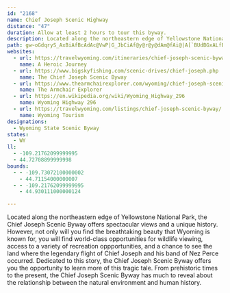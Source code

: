 ```yaml
---
id: "2168"
name: Chief Joseph Scenic Highway
distance: "47"
duration: Allow at least 2 hours to tour this byway.
description: Located along the northeastern edge of Yellowstone National Park, the Chief Joseph Scenic Byway offers spectacular views and a unique history.
path: gw~oGdqryS_AxBiAfBcAdAc@VwP|G_JbCiAf@y@r@y@dAm@fAi@|A[`BUdBGxALfEd@zCx@zBlAjBnAjAdv@ld@zC~BrBdCjOpV|@lBV~@h@tCFxDGlAeAlJSfD?dALlCfBzQJ`GItF]dE}DhXKfEFvKZjJXzCf@lC~GbW^jCDdAEzCs@`JEfDDxAlB|UTlAXlAbA~BvIfK~AjCrAhCbBjFtAhI^xFFlBI|ZHvAPlA|@fCn@x@xCnCb@j@x@bBrBnKJrAAzAGdAOv@Qt@Yv@i@~@iChDmAhAyAt@gVtI{OdD}@\yB`B{KnN_A`Bc@xA_@pEHrBh@hCh@jAxAfBfE~ExBrBxAx@pEvAxAt@^v@D~@K`A]l@eA\eJwBeSaBmA?{Jd@mB@{@Ko@SkDmB{@Ag@T[d@Kp@?t@Jp@Xj@d@f@rNhJtAP|DP|A~@d@f@j@jA\lANpAr@zL^lB^z@hB`D`F~Gp^|ZvHzF~Ar@lAPvC?rAXn@x@Nz@OhAm@`AoAViRz@mGh@o@`@q@~@a@`AIfAEvDNpLNpAd@dAb@j@rBz@~DbAlAx@hAzAh@dBX`CM`Ca@vBmCvIs@|AcAt@mDv@_D~@y@lAYp@oAnLCz@DhAXlB`C`F`@fBF~@MzGB^t@dGTnD\pCn@xC?zBRrIbBtMC`DO~A_@lBc@dAi@j@uB`Ac@j@_AnCy@jB}@`AoAVoASwFeFmB{@_AK}B^iBrA}@zAg@xDmBvVcApIiD|Ny@lCwFlLY~@uAhIcAvEs@rAmAlA{@^oRzDoBx@iOlHyOzBaLfFaJdGcE~AsA@{Hk@uA?eEn@aBf@cAPaWnAcGJ{F[uDqAcBwA}@][CSLc@j@Mp@?x@Jr@h@j@VF`DQrAJzNfH|A\hCTdKJnDRvCj@dP~EvEl@z@p@Rr@?f@Ux@SPU@_@?sBsA}BaAwAIsKEyEP}APsEfA}@p@e@hAMn@c@fG[lCs@hDe@bB_@f@e@\i@LsAKYSi@gAOkA?cAb@aEMu@i@k@[Eo@RYb@E`AjArKhA`CbAlAn@^n@Fr@IlAeApJmNx@u@j@Kn@DxCfAjB~@^z@Dn@A^g@z@[Ps@KyAs@_@KsAD]LoAxAyBdFc@lAo@tDObCSvKWfAg@|@u@ZYBy@Qu@a@qCgDy@Wq@J]ZUj@OrBW~AQt@U\wBdCi@Zq@VaEf@Ub@I`@?l@XbAd@ZZ?bDy@lEGVEdAkAr@mAh@q@^MdAPxBfBzB?~AKj@b@Rl@Hn@Ep@Od@m@j@yAN}@?{AYs@a@o@S_AFy@l@y@|Ao@l@cAX{Hj@mHJeBQaBc@{@]{B}A}I}Io@e@mAe@_FC}Aa@mEqBcCiBiAcAOYM[KkACaCWy@SWa@Mq@RUXIv@BbATdATv@fBzCfDdEdHxEtKnOfGbGh@hAbDtJbChGdLvY~BdFnJ~Tx@xCGjDWnAo@pAm@j@cBl@_ADqAK_XsImDoB{KkIiAo@_Bw@}FmBaJ{BcAIkADg@HmA`@{ArAkAlBWr@q@jDq@nG?~BH|AVxAz@nBdA~AlCzCnBxClCrFt@fCL|@DlAS`Bs@~A_Al@c@JaA?qKoCqDiA_BMqBPkB^aFZoAd@[`@[bAArARzA`@p@nK`KZ^`@~@PlABl@?d@OxAg@rA_A~@mAPa@?aBk@eJgE{PgJuFsDkGoFqEqB_Cm@eBQ{FJmGrByCrBgC~BuM|OsAlByCfGcEpEy@hAo@pAaHpRgAhEw@pEy@jDq@rB_AzBkAvBgAxAmBjBaC|AgI|DwM`G_D~@qFd@mJk@wBCuAHgCj@yAx@cK`JsAr@aCr@oBrAmA~AkAfDm@dAkB~AkJhJcAfAgAlBuE~LmDfGe@nAgBxGi@~A_CfDcCjBaGrDsDrCcEnDaH`HsCxEwDrH{@pAsB`CoCrBoGzCaLvGoAz@sCjC{B|CoEpI_@~@cB`GsAlDyB~CcElDyAxBcAzBu@dCkGx[]rE?l@FxBp@nJBdCoBnQ}@rFgAxCqAlB_@^aCzAk@RyCb@oLj@qEd@_D|@iAj@eAx@_DjCuFlFcAtA_ExH}@jAu@r@gBl@yDPgBt@k@n@eAtAa@v@yDnMu@hBy@vAiBrBmD~BsChCwD~FoA~A}IhIqBbCyAfCqDhMyCxGoDbJi@vBi@zCc@zECpF\fF|@tFhA`Fx@lBtAdBbE|DlAnBx@xB~BfJbD|MXvDRzHd@lEr@lCjBrFx@dDl@bFf@xGfA`FxAdD|DrGfDbHbBzExEnSv@pB~Ox^xHtM|AxDjJv`@~AfE`AlBzCxElBvDz@rDRbBBtBIlDOrAc@dB}@`Co@dAwEvFq@`Am@jAs@nByDrQyA`Ie@xCcAtJe@zBqAlD}ElJoCnH}@bDW`BO~CDxBTfCr@zC~ArErAzFlDbQn@xEHbBFhECjBaD`bA?pCTnH`Ddh@ThH?~FU~Fs@hHcC~KqJx_@_ArCi@lA{CfEeA~@sCzA{A^uANoIHcTTqCCuCSuJsBuCDwB`@mAv@iArAcD`GsEnJuHfNuAfBiAv@kJrC_DzAmSnSwExDmFfDmBp@et@nRwDrAuCfBie@~^gC~D_EzI{E`FmHxEaGfFsDfFiC~GmDjOsD~KsCnF{JzM}CrEoAzCy@~CuDnQ}Mpb@_BfI}CzMaDfIyDpGaIdHiWdSsApAmInMyI`Pi@lAeAxEiChQsArE}AxCyEfGwHvIsCpEqB`EkBxF}D~RcCzQc@rBc@vAu@nAa@b@eCnAExQUhI
websites:
  - url: https://travelwyoming.com/itineraries/chief-joseph-scenic-byway/
    name: A Heroic Journey
  - url: https://www.bigskyfishing.com/scenic-drives/chief-joseph.php
    name: The Chief Joseph Scenic Byway
  - url: https://www.thearmchairexplorer.com/wyoming/chief-joseph-scenic-byway.php
    name: The Armchair Explorer
  - url: https://en.wikipedia.org/wiki/Wyoming_Highway_296
    name: Wyoming Highway 296
  - url: https://travelwyoming.com/listings/chief-joseph-scenic-byway/
    name: Wyoming Tourism
designations:
  - Wyoming State Scenic Byway
states:
  - WY
ll:
  - -109.21762099999995
  - 44.72708899999998
bounds:
  - - -109.73072100000002
    - 44.71154000000007
  - - -109.21762099999995
    - 44.930111000000124

---
```


Located along the northeastern edge of Yellowstone National Park, the Chief Joseph Scenic Byway offers spectacular views and a unique history. However, not only will you find the breathtaking beauty that Wyoming is known for, you will find world-class opportunities for wildlife viewing, access to a variety of recreation oppportunities, and a chance to see the land where the legendary flight of Chief Joseph and his band of Nez Perce occurred. Dedicated to this story, the Chief Joseph Scenic Byway offers you the opportunity to learn more of this tragic tale. From prehistoric times to the present, the Chief Joseph Scenic Byway has much to reveal about the relationship between the natural environment and human history.
